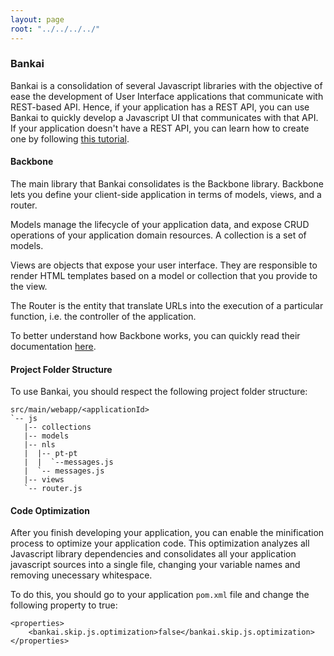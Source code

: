 ```yaml
---
layout: page
root: "../../../../"
---
```


### Bankai

Bankai is a consolidation of several Javascript libraries with the objective of ease the development of User Interface applications that communicate with REST-based API. Hence, if your application has a REST API, you can use Bankai to quickly develop a Javascript UI that communicates with that API. If your application doesn't have a REST API, you can learn how to create one by following [this tutorial][Expose your web services with a REST API].

#### Backbone

The main library that Bankai consolidates is the Backbone library. Backbone lets you define your client-side application in terms of models, views, and a router.

Models manage the lifecycle of your application data, and expose CRUD operations of your application domain resources. A collection is a set of models.

Views are objects that expose your user interface. They are responsible to render HTML templates based on a model or collection that you provide to the view.

The Router is the entity that translate URLs into the execution of a particular function, i.e. the controller of the application.

To better understand how Backbone works, you can quickly read their documentation [here][Backbone].

#### Project Folder Structure

To use Bankai, you should respect the following project folder structure:

	src/main/webapp/<applicationId>
	`-- js
	   |-- collections
	   |-- models
	   |-- nls
	   |  |-- pt-pt
	   |  |  `--messages.js
	   |  `-- messages.js
	   |-- views
	   `-- router.js

#### Code Optimization

After you finish developing your application, you can enable the minification process to optimize your application code. This optimization analyzes all Javascript library dependencies and consolidates all your application javascript sources into a single file, changing your variable names and removing unecessary whitespace.

To do this, you should go to your application ```pom.xml``` file and change the following property to true:

	<properties>
		<bankai.skip.js.optimization>false</bankai.skip.js.optimization>
	</properties>

[Expose your web services with a REST API]: /tutorials/expose-your-web-services-with-a-rest-api/
[Backbone]: http://backbonejs.org/
